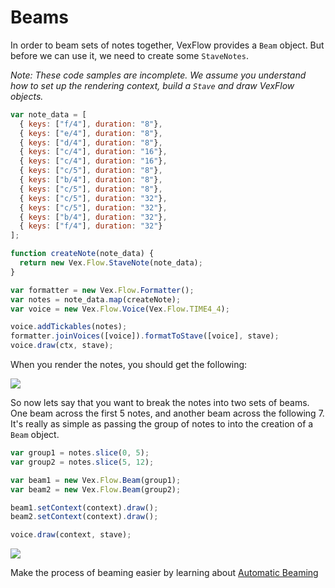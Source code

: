 # Beams
In order to beam sets of notes together, VexFlow provides a `Beam` object. But before we can use it, we need to create some `StaveNotes`. 

*Note: These code samples are incomplete. We assume you understand how to set up the rendering context, build a `Stave` and draw VexFlow objects.*

```javascript
var note_data = [
  { keys: ["f/4"], duration: "8"},
  { keys: ["e/4"], duration: "8"},
  { keys: ["d/4"], duration: "8"},
  { keys: ["c/4"], duration: "16"},
  { keys: ["c/4"], duration: "16"},
  { keys: ["c/5"], duration: "8"},
  { keys: ["b/4"], duration: "8"},
  { keys: ["c/5"], duration: "8"},
  { keys: ["c/5"], duration: "32"},
  { keys: ["c/5"], duration: "32"},
  { keys: ["b/4"], duration: "32"},
  { keys: ["f/4"], duration: "32"}
];

function createNote(note_data) {
  return new Vex.Flow.StaveNote(note_data);
}

var formatter = new Vex.Flow.Formatter();
var notes = note_data.map(createNote);
var voice = new Vex.Flow.Voice(Vex.Flow.TIME4_4);

voice.addTickables(notes);
formatter.joinVoices([voice]).formatToStave([voice], stave);
voice.draw(ctx, stave);
```

When you render the notes, you should get the following:

![](http://i.imgur.com/dyYywtv.png)

So now lets say that you want to break the notes into two sets of beams. One beam across the first 5 notes, and another beam across the following 7. It's really as simple as passing the group of notes to into the creation of a `Beam` object.

```javascript
var group1 = notes.slice(0, 5);
var group2 = notes.slice(5, 12);

var beam1 = new Vex.Flow.Beam(group1);
var beam2 = new Vex.Flow.Beam(group2);

beam1.setContext(context).draw();
beam2.setContext(context).draw();

voice.draw(context, stave);
```

![](http://i.imgur.com/o83YUJh.png)

Make the process of beaming easier by learning about [Automatic Beaming](https://github.com/0xfe/vexflow/wiki/Automatic-Beaming)